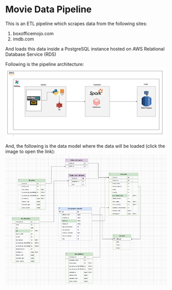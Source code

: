 # Movie Data Pipeline

This is an ETL pipeline which scrapes data from the following sites:

1. boxofficemojo.com
2. imdb.com

And loads this data inside a PostgreSQL instance hosted on AWS Relational Database Service (RDS)

Following is the pipeline architecture:
![Architecture](misc/pipeline_arch.png "data pipeline architecture")

And, the following is the data model where the data will be loaded (click the image to open the link):
[![Movie Data Model](movieDataModel.png)](https://viewer.diagrams.net/?tags=%7B%7D&lightbox=1&highlight=0000ff&edit=_blank&layers=1&nav=1&title=dimensional_model.drawio&dark=0#Uhttps%3A%2F%2Fraw.githubusercontent.com%2FJayesh1024%2Fmovie_data_pipeline%2Fmain%2Fdimensional_model.drawio)

